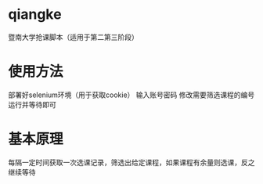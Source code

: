 # qiangke
暨南大学抢课脚本（适用于第二第三阶段）

# 使用方法
部署好selenium环境（用于获取cookie）
输入账号密码
修改需要筛选课程的编号
运行并等待即可

# 基本原理
每隔一定时间获取一次选课记录，筛选出给定课程，如果课程有余量则选课，反之继续等待
